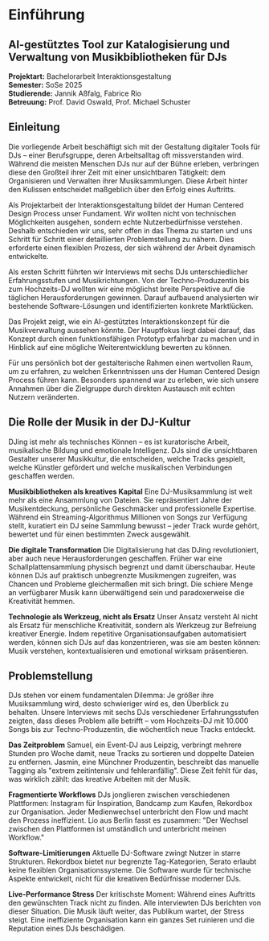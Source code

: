 # Einführung

## AI-gestütztes Tool zur Katalogisierung und Verwaltung von Musikbibliotheken für DJs

**Projektart:** Bachelorarbeit Interaktionsgestaltung  
**Semester:** SoSe 2025  
**Studierende:** Jannik Aßfalg, Fabrice Rio  
**Betreuung:** Prof. David Oswald, Prof. Michael Schuster

## Einleitung

Die vorliegende Arbeit beschäftigt sich mit der Gestaltung digitaler Tools für DJs – einer Berufsgruppe, deren Arbeitsalltag oft missverstanden wird. Während die meisten Menschen DJs nur auf der Bühne erleben, verbringen diese den Großteil ihrer Zeit mit einer unsichtbaren Tätigkeit: dem Organisieren und Verwalten ihrer Musiksammlungen. Diese Arbeit hinter den Kulissen entscheidet maßgeblich über den Erfolg eines Auftritts.

Als Projektarbeit der Interaktionsgestaltung bildet der Human Centered Design Process unser Fundament. Wir wollten nicht von technischen Möglichkeiten ausgehen, sondern echte Nutzerbedürfnisse verstehen. Deshalb entschieden wir uns, sehr offen in das Thema zu starten und uns Schritt für Schritt einer detaillierten Problemstellung zu nähern. Dies erforderte einen flexiblen Prozess, der sich während der Arbeit dynamisch entwickelte.

Als ersten Schritt führten wir Interviews mit sechs DJs unterschiedlicher Erfahrungsstufen und Musikrichtungen. Von der Techno-Produzentin bis zum Hochzeits-DJ wollten wir eine möglichst breite Perspektive auf die täglichen Herausforderungen gewinnen. Darauf aufbauend analysierten wir bestehende Software-Lösungen und identifizierten konkrete Marktlücken.

Das Projekt zeigt, wie ein AI-gestütztes Interaktionskonzept für die Musikverwaltung aussehen könnte. Der Hauptfokus liegt dabei darauf, das Konzept durch einen funktionsfähigen Prototyp erfahrbar zu machen und in Hinblick auf eine mögliche Weiterentwicklung bewerten zu können.

Für uns persönlich bot der gestalterische Rahmen einen wertvollen Raum, um zu erfahren, zu welchen Erkenntnissen uns der Human Centered Design Process führen kann. Besonders spannend war zu erleben, wie sich unsere Annahmen über die Zielgruppe durch direkten Austausch mit echten Nutzern veränderten.

## Die Rolle der Musik in der DJ-Kultur

DJing ist mehr als technisches Können – es ist kuratorische Arbeit, musikalische Bildung und emotionale Intelligenz. DJs sind die unsichtbaren Gestalter unserer Musikkultur, die entscheiden, welche Tracks gespielt, welche Künstler gefördert und welche musikalischen Verbindungen geschaffen werden.

**Musikbibliotheken als kreatives Kapital**
Eine DJ-Musiksammlung ist weit mehr als eine Ansammlung von Dateien. Sie repräsentiert Jahre der Musikentdeckung, persönliche Geschmäcker und professionelle Expertise. Während ein Streaming-Algorithmus Millionen von Songs zur Verfügung stellt, kuratiert ein DJ seine Sammlung bewusst – jeder Track wurde gehört, bewertet und für einen bestimmten Zweck ausgewählt.

**Die digitale Transformation**
Die Digitalisierung hat das DJing revolutioniert, aber auch neue Herausforderungen geschaffen. Früher war eine Schallplattensammlung physisch begrenzt und damit überschaubar. Heute können DJs auf praktisch unbegrenzte Musikmengen zugreifen, was Chancen und Probleme gleichermaßen mit sich bringt. Die schiere Menge an verfügbarer Musik kann überwältigend sein und paradoxerweise die Kreativität hemmen.

**Technologie als Werkzeug, nicht als Ersatz**
Unser Ansatz versteht AI nicht als Ersatz für menschliche Kreativität, sondern als Werkzeug zur Befreiung kreativer Energie. Indem repetitive Organisationsaufgaben automatisiert werden, können sich DJs auf das konzentrieren, was sie am besten können: Musik verstehen, kontextualisieren und emotional wirksam präsentieren.

## Problemstellung

DJs stehen vor einem fundamentalen Dilemma: Je größer ihre Musiksammlung wird, desto schwieriger wird es, den Überblick zu behalten. Unsere Interviews mit sechs DJs verschiedener Erfahrungsstufen zeigten, dass dieses Problem alle betrifft – vom Hochzeits-DJ mit 10.000 Songs bis zur Techno-Produzentin, die wöchentlich neue Tracks entdeckt.

**Das Zeitproblem**
Samuel, ein Event-DJ aus Leipzig, verbringt mehrere Stunden pro Woche damit, neue Tracks zu sortieren und doppelte Dateien zu entfernen. Jasmin, eine Münchner Produzentin, beschreibt das manuelle Tagging als "extrem zeitintensiv und fehleranfällig". Diese Zeit fehlt für das, was wirklich zählt: das kreative Arbeiten mit der Musik.

**Fragmentierte Workflows**
DJs jonglieren zwischen verschiedenen Plattformen: Instagram für Inspiration, Bandcamp zum Kaufen, Rekordbox zur Organisation. Jeder Medienwechsel unterbricht den Flow und macht den Prozess ineffizient. Lio aus Berlin fasst es zusammen: "Der Wechsel zwischen den Plattformen ist umständlich und unterbricht meinen Workflow."

**Software-Limitierungen**
Aktuelle DJ-Software zwingt Nutzer in starre Strukturen. Rekordbox bietet nur begrenzte Tag-Kategorien, Serato erlaubt keine flexiblen Organisationssysteme. Die Software wurde für technische Aspekte entwickelt, nicht für die kreativen Bedürfnisse moderner DJs.

**Live-Performance Stress**
Der kritischste Moment: Während eines Auftritts den gewünschten Track nicht zu finden. Alle interviewten DJs berichten von dieser Situation. Die Musik läuft weiter, das Publikum wartet, der Stress steigt. Eine ineffiziente Organisation kann ein ganzes Set ruinieren und die Reputation eines DJs beschädigen.

